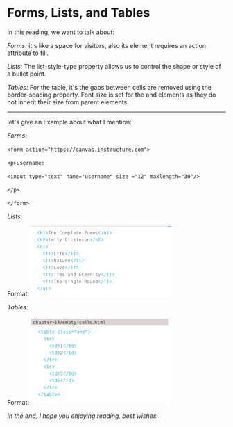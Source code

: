 # Forms, Lists, and Tables

In this reading, we want to talk about:

_Forms:_ it's like a space for visitors, also its element requires an action attribute to fill.

_Lists:_ The list-style-type property allows us to control the shape or style of a bullet point.

_Tables:_ For the table, it's the gaps between cells are removed using the border-spacing property. Font size is set for the and elements as they do not inherit their size from parent elements.

---

let's give an Example about what I mention:

_Forms:_

`<form action="https://canvas.instructure.com">`

`<p>username:`

`<input type="text" name="username" size ="12" maxlength="30"/>`

`</p>`

`</form>`

_Lists:_

Format: ![Alt Text](/image/list.png)

_Tables:_

 Format: ![Alt Text](/image/table.png)

_In the end, I hope you enjoying reading, best wishes._
